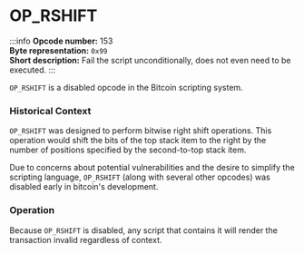 # OP_RSHIFT
:::info
**Opcode number:** 153  
**Byte representation:** `0x99`  
**Short description:** Fail the script unconditionally, does not even need to be executed.
:::

`OP_RSHIFT` is a disabled opcode in the Bitcoin scripting system.

### Historical Context
`OP_RSHIFT` was designed to perform bitwise right shift operations. This operation would shift the bits of the top stack item to the right by the number of positions specified by the second-to-top stack item.

Due to concerns about potential vulnerabilities and the desire to simplify the scripting language, `OP_RSHIFT` (along with several other opcodes) was disabled early in bitcoin's development.

### Operation
Because `OP_RSHIFT` is disabled, any script that contains it will render the transaction invalid regardless of context.
